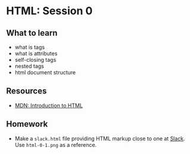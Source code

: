 # HTML: Session 0

## What to learn
- what is tags
- what is attributes
- self-closing tags
- nested tags
- html document structure

## Resources
- [MDN: Introduction to HTML](https://developer.mozilla.org/en-US/docs/Learn/HTML/Introduction_to_HTML)

## Homework
- Make a `slack.html` file providing HTML markup close to one at [Slack](https://slack.com/). Use `html-0-1.png` as a reference.